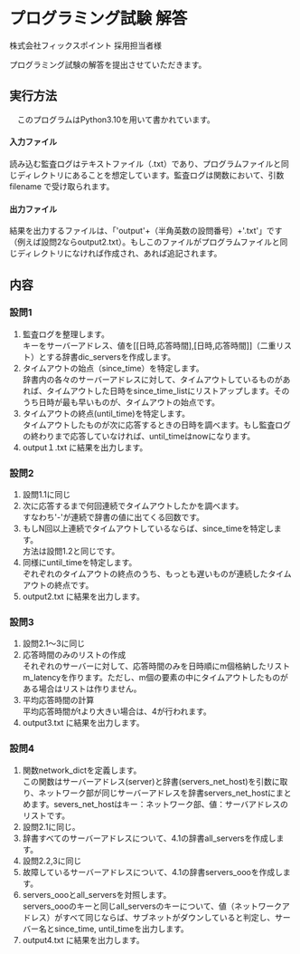 # プログラミング試験 解答

株式会社フィックスポイント 採用担当者様

プログラミング試験の解答を提出させていただきます。

## 実行方法
　このプログラムはPython3.10を用いて書かれています。
 #### 入力ファイル
 読み込む監査ログはテキストファイル（.txt）であり、プログラムファイルと同じディレクトリにあることを想定しています。監査ログは関数において、引数 filename で受け取られます。
 #### 出力ファイル
 結果を出力するファイルは、「'output'+（半角英数の設問番号）+'.txt'」です（例えば設問2ならoutput2.txt）。もしこのファイルがプログラムファイルと同じディレクトリになければ作成され、あれば追記されます。

## 内容
### 設問1
1. 監査ログを整理します。<br>キーをサーバーアドレス、値を[[日時,応答時間],[日時,応答時間]]（二重リスト）とする辞書dic_serversを作成します。
2. タイムアウトの始点（since_time）を特定します。　<br>辞書内の各々のサーバーアドレスに対して、タイムアウトしているものがあれば、タイムアウトした日時をsince_time_listにリストアップします。そのうち日時が最も早いものが、タイムアウトの始点です。
3. タイムアウトの終点(until_time)を特定します。　<br>タイムアウトしたものが次に応答するときの日時を調べます。もし監査ログの終わりまで応答していなければ、until_timeはnowになります。
4. output１.txt に結果を出力します。

### 設問2
1. 設問1.1に同じ
2. 次に応答するまで何回連続でタイムアウトしたかを調べます。<br>すなわち'-'が連続で辞書の値に出てくる回数です。
3. もしN回以上連続でタイムアウトしているならば、since_timeを特定します。<br>方法は設問1.2と同じです。
4. 同様にuntil_timeを特定します。<br>ぞれぞれのタイムアウトの終点のうち、もっとも遅いものが連続したタイムアウトの終点です。
5. output2.txt に結果を出力します。

### 設問3
1. 設問2.1〜3に同じ
2. 応答時間のみのリストの作成<br>それぞれのサーバーに対して、応答時間のみを日時順にm個格納したリストm_latencyを作ります。ただし、m個の要素の中にタイムアウトしたものがある場合はリストは作りません。
3. 平均応答時間の計算<br>平均応答時間がtより大きい場合は、4が行われます。
4. output3.txt に結果を出力します。

### 設問4
1. 関数network_dictを定義します。<br>この関数はサーバーアドレス(server)と辞書(servers_net_host)を引数に取り、ネットワーク部が同じサーバーアドレスを辞書servers_net_hostにまとめます。severs_net_hostはキー：ネットワーク部、値：サーバアドレスのリストです。
2. 設問2.1に同じ。
3. 辞書すべてのサーバーアドレスについて、4.1の辞書all_serversを作成します。
4. 設問2.2,3に同じ
5. 故障しているサーバーアドレスについて、4.1の辞書servers_oooを作成します。
6. servers_oooとall_serversを対照します。<br>servers_oooのキーと同じall_serversのキーについて、値（ネットワークアドレス）がすべて同じならば、サブネットがダウンしていると判定し、サーバー名とsince_time, until_timeを出力します。
7. output4.txt に結果を出力します。
